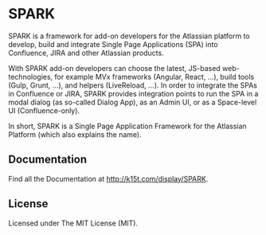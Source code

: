 # SPARK

SPARK is a framework for add-on developers for the Atlassian platform to develop, build and 
integrate Single Page Applications (SPA) into Confluence, JIRA and other Atlassian products.

With SPARK add-on developers can choose the latest, JS-based web-technologies, for example MVx 
frameworks (Angular, React, ...), build tools (Gulp, Grunt, ...), and helpers (LiveReload, ...). 
In order to integrate the SPAs in Confluence or JIRA, SPARK provides integration points to run the 
SPA in a modal dialog (as so-called Dialog App), as an Admin UI, or as a Space-level UI 
(Confluence-only).

In short, SPARK is a Single Page Application Framework for the Atlassian Platform (which also 
explains the name).


## Documentation
Find all the Documentation at http://k15t.com/display/SPARK.
                                 

## License

Licensed under The MIT License (MIT).

